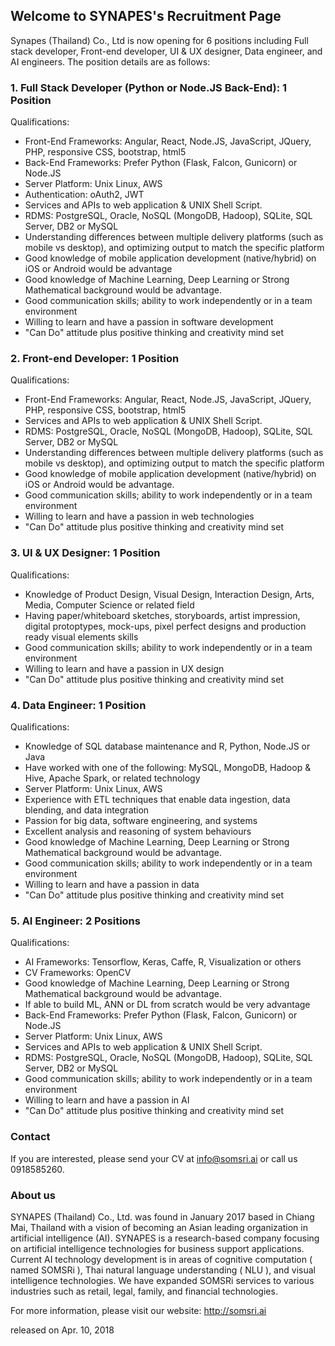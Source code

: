 
## Welcome to SYNAPES's Recruitment Page

Synapes (Thailand) Co., Ltd is now opening for 6 positions including Full stack developer, Front-end developer, UI & UX designer, Data engineer, and AI engineers. The position details are as follows:


### 1. Full Stack Developer (Python or Node.JS Back-End):  1 Position
Qualifications:
- Front-End Frameworks: Angular, React, Node.JS, JavaScript, JQuery, PHP, responsive CSS, bootstrap, html5
- Back-End Frameworks: Prefer Python (Flask, Falcon, Gunicorn) or Node.JS
- Server Platform: Unix Linux, AWS
- Authentication: oAuth2, JWT
- Services and APIs to web application & UNIX Shell Script.
- RDMS: PostgreSQL, Oracle, NoSQL (MongoDB, Hadoop), SQLite, SQL Server, DB2 or MySQL
- Understanding differences between multiple delivery platforms (such as mobile vs desktop), and optimizing output to match the specific platform
- Good knowledge of mobile application development (native/hybrid) on iOS or Android would be advantage 
- Good knowledge of Machine Learning, Deep Learning or Strong Mathematical background would be advantage.
- Good communication skills; ability to work independently or in a team environment
- Willing to learn and have a passion in software development
- "Can Do" attitude plus positive thinking and creativity mind set

### 2. Front-end Developer: 1 Position
Qualifications:
- Front-End Frameworks: Angular, React, Node.JS, JavaScript, JQuery, PHP, responsive CSS, bootstrap, html5
- Services and APIs to web application & UNIX Shell Script.
- RDMS: PostgreSQL, Oracle, NoSQL (MongoDB, Hadoop), SQLite, SQL Server, DB2 or MySQL
- Understanding differences between multiple delivery platforms (such as mobile vs desktop), and optimizing output to match the specific platform
- Good knowledge of mobile application development (native/hybrid) on iOS or Android would be advantage.
- Good communication skills; ability to work independently or in a team environment
- Willing to learn and have a passion in web technologies
- "Can Do" attitude plus positive thinking and creativity mind set

### 3. UI & UX Designer: 1 Position
Qualifications:
- Knowledge of Product Design, Visual Design, Interaction Design, Arts, Media, Computer Science or related field
- Having paper/whiteboard sketches, storyboards, artist impression, digital protoptypes, mock-ups, pixel perfect designs and production ready visual elements skills
- Good communication skills; ability to work independently or in a team environment
- Willing to learn and have a passion in UX design
- "Can Do" attitude plus positive thinking and creativity mind set

### 4. Data Engineer: 1 Position
Qualifications:
- Knowledge of SQL database maintenance and R, Python, Node.JS or Java
- Have worked with one of the following: MySQL, MongoDB, Hadoop & Hive, Apache Spark, or related technology
- Server Platform: Unix Linux, AWS
- Experience with ETL techniques that enable data ingestion, data blending, and data integration
- Passion for big data, software engineering, and systems
- Excellent analysis and reasoning of system behaviours
- Good knowledge of Machine Learning, Deep Learning or Strong Mathematical background would be advantage.
- Good communication skills; ability to work independently or in a team environment
- Willing to learn and have a passion in data
- "Can Do" attitude plus positive thinking and creativity mind set

### 5. AI Engineer: 2 Positions
Qualifications:
- AI Frameworks: Tensorflow, Keras, Caffe, R, Visualization or others
- CV Frameworks: OpenCV
- Good knowledge of Machine Learning, Deep Learning or Strong Mathematical background would be advantage.
- If able to build ML, ANN or DL from scratch would be very advantage
- Back-End Frameworks: Prefer Python (Flask, Falcon, Gunicorn) or Node.JS
- Server Platform: Unix Linux, AWS
- Services and APIs to web application & UNIX Shell Script.
- RDMS: PostgreSQL, Oracle, NoSQL (MongoDB, Hadoop), SQLite, SQL Server, DB2 or MySQL
- Good communication skills; ability to work independently or in a team environment
- Willing to learn and have a passion in AI
- "Can Do" attitude plus positive thinking and creativity mind set


### Contact

If you are interested, please send your CV at info@somsri.ai or call us 0918585260.


### About us

SYNAPES (Thailand) Co., Ltd. was found in January 2017 based in Chiang Mai, Thailand with a vision of becoming an Asian leading organization in artificial intelligence (AI). SYNAPES is a research-based company focusing on artificial intelligence technologies for business support applications. Current AI technology development is in areas of cognitive computation ( named SOMSRi ), Thai natural language understanding ( NLU ), and visual intelligence technologies. We have expanded SOMSRi services to various industries such as retail, legal, family, and financial technologies.

For more information, please visit our website: <a href="http://somsri.ai/">http://somsri.ai</a>

released on Apr. 10, 2018
